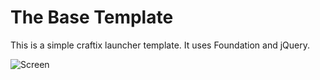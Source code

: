 # The Base Template

This is a simple craftix launcher template. It uses Foundation and jQuery.

![Screen](https://i.gyazo.com/9659c525d035980fb849bb43e1fa60f8.png)